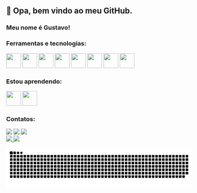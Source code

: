## 👋 Opa, bem vindo ao meu GitHub.
### Meu nome é Gustavo!

### Ferramentas e tecnologias:

<img src="https://cdn.jsdelivr.net/gh/devicons/devicon/icons/git/git-original.svg" width="40" height="40" margin-left="5px" /> <img src="https://cdn.jsdelivr.net/gh/devicons/devicon/icons/linux/linux-plain.svg" width="40" height="40" margin-left="5px"/> <img src="https://cdn.jsdelivr.net/gh/devicons/devicon/icons/html5/html5-plain.svg" width="40" height="40" margin-left="5px"/> <img src="https://cdn.jsdelivr.net/gh/devicons/devicon/icons/css3/css3-plain.svg" width="40" height="40" margin-left="5px"/> <img src="https://cdn.jsdelivr.net/gh/devicons/devicon/icons/javascript/javascript-original.svg" width="40" height="40" margin-left="5px"/> <img src="https://cdn.jsdelivr.net/gh/devicons/devicon/icons/react/react-original.svg" width="40" height="40" margin-left="5px"/> <img src="https://cdn.jsdelivr.net/gh/devicons/devicon/icons/python/python-plain.svg" width="40" height="40" margin-left="5px"/> <img src="https://cdn.jsdelivr.net/gh/devicons/devicon/icons/flask/flask-original.svg" width="40" height="40" margin-left="5px"/>
          
          
### Estou aprendendo: 

<img src="https://cdn.jsdelivr.net/gh/devicons/devicon/icons/mongodb/mongodb-plain.svg" width="40" height="40" margin-left="5px"/> <img src="https://cdn.jsdelivr.net/gh/devicons/devicon/icons/postgresql/postgresql-plain.svg" width="40" height="40" margin-left="5px"/>


### Contatos:

<div>
  <a href="https://www.instagram.com/123_gustavo_123" target="_blank"><img src="https://img.shields.io/badge/-Instagram-%23E4405F?style=for-the-badge&logo=instagram&logoColor=white" target="_blank"></a>
  <a href = "mailto:ribeiro.gustavo95@gmail.com"><img src="https://img.shields.io/badge/Gmail-D14836?style=for-the-badge&logo=gmail&logoColor=white" target="_blank"></a>
  <a href="https://www.linkedin.com/in/gustavo-ribeiro-1522331a7/" target="_blank"><img src="https://img.shields.io/badge/-LinkedIn-%230077B5?style=for-the-badge&logo=linkedin&logoColor=white" target="_blank"></a>   
</div>


<div>
  <a href="https://github.com/pronguto">
  <img height="180em" src="https://github-readme-stats.vercel.app/api/top-langs/?username=pronguto&layout=compact&langs_count=7&theme=dracula"/>
  <img height="180em" src="https://github-readme-stats.vercel.app/api?username=pronguto&show_icons=true&theme=dracula&include_all_commits=true&count_private=true"/>
</div>

  
![Snake animation](https://github.com/pronguto/pronguto/blob/output/github-contribution-grid-snake.svg)

<!--
**pronguto/pronguto** is a ✨ _special_ ✨ repository because its `README.md` (this file) appears on your GitHub profile.


## 👋 Hello! Welcome to my Github profile.
### My name is Gustavo!


Here are some ideas to get you started:

- 🔭 I’m currently working on ...
- 🌱 I'm currently learning technologies to become a full stack web developer and some of the languages I'm learning are javascript, typescript, react, python, flask, NoSQL and SQL.

- 🌱 Atualmente estou aprendendo tecnologias para me tornar um desenvolvedor web full stack e algumas das linguagens que estou aprendendo são javascript, typescript, react, python, flask, NoSQL e SQL.

- 👯 I'm looking to collaborate on full stack web projects.

- 👯 Estou procurando colaborar em projetos web full stack.

- 🤔 I’m looking for help with ...
- 💬 Ask me about ...
- 📫 How to reach me: https://www.linkedin.com/in/gustavo-ribeiro-1522331a7/
- 😄 Pronouns: ...
- ⚡ Fun fact: ...
-->
